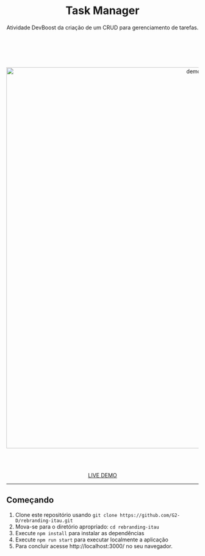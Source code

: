 <h1 align="center">
Task Manager
</h1>

<p align="center">Atividade DevBoost da criação de um CRUD para gerenciamento de tarefas.</p>
<br><br><br><br>
<div>
  <p align="center">
    <img src="https://i.imgur.com/Uek76k0.png" alt="demo-web" width="1000">
  <p align="center">
  <br><br>
  <p align="center">
    <a href="#" targe="_blank">LIVE DEMO</a>
  <p align="center">
</div>

<hr />

## Começando

1. Clone este repositório usando `git clone https://github.com/G2-D/rebranding-itau.git`
2. Mova-se para o diretório apropriado: `cd rebranding-itau` <br />
3. Execute `npm install` para instalar as dependências <br />
4. Execute `npm run start` para executar localmente a aplicação <br />
5. Para concluir acesse http://localhost:3000/ no seu navegador.
